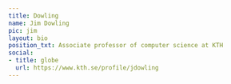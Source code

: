 ```yaml
---
title: Dowling
name: Jim Dowling
pic: jim
layout: bio
position_txt: Associate professor of computer science at KTH
social:
- title: globe
  url: https://www.kth.se/profile/jdowling
---
```


